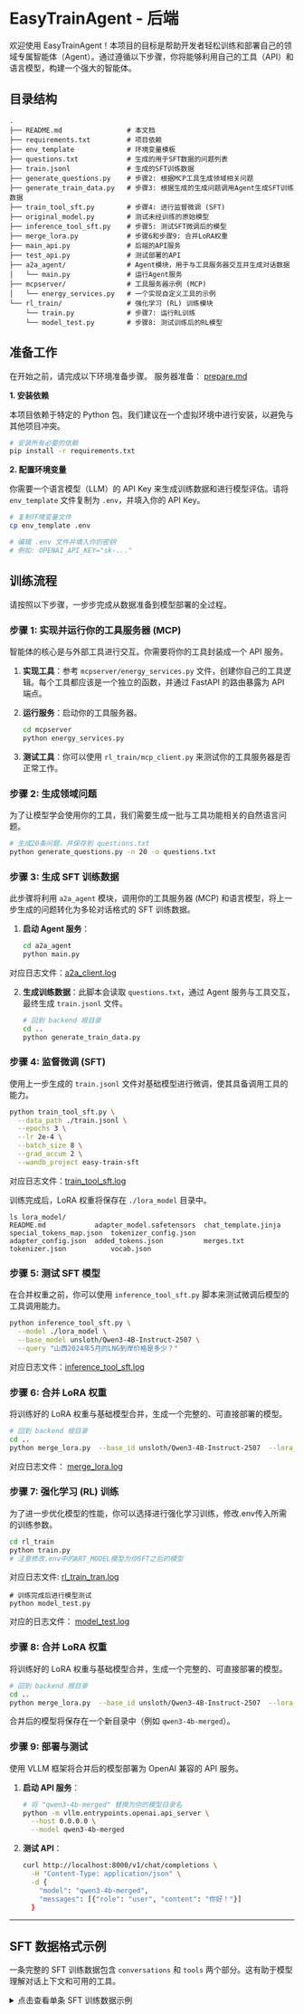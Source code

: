 # EasyTrainAgent - 后端

欢迎使用 EasyTrainAgent！本项目的目标是帮助开发者轻松训练和部署自己的领域专属智能体（Agent）。通过遵循以下步骤，你将能够利用自己的工具（API）和语言模型，构建一个强大的智能体。

## 目录结构

```
.
├── README.md                # 本文档
├── requirements.txt         # 项目依赖
├── env_template             # 环境变量模板
├── questions.txt            # 生成的用于SFT数据的问题列表
├── train.jsonl              # 生成的SFT训练数据
├── generate_questions.py    # 步骤2: 根据MCP工具生成领域相关问题
├── generate_train_data.py   # 步骤3: 根据生成的生成问题调用Agent生成SFT训练数据
├── train_tool_sft.py        # 步骤4: 进行监督微调 (SFT)
├── original_model.py        # 测试未经训练的原始模型
├── inference_tool_sft.py    # 步骤5: 测试SFT微调后的模型
├── merge_lora.py            # 步骤6和步骤9: 合并LoRA权重
├── main_api.py              # 后端的API服务
├── test_api.py              # 测试部署的API
├── a2a_agent/               # Agent模块，用于与工具服务器交互并生成对话数据
│   └── main.py              # 运行Agent服务
├── mcpserver/               # 工具服务器示例 (MCP)
│   └── energy_services.py   # 一个实现自定义工具的示例
└── rl_train/                # 强化学习 (RL) 训练模块
    └── train.py             # 步骤7: 运行RL训练
    └── model_test.py        # 步骤8: 测试训练后的RL模型
```

## 准备工作

在开始之前，请完成以下环境准备步骤。
服务器准备：
[prepare.md](docs/prepare.md)

**1. 安装依赖**

本项目依赖于特定的 Python 包。我们建议在一个虚拟环境中进行安装，以避免与其他项目冲突。

```bash
# 安装所有必要的依赖
pip install -r requirements.txt
```

**2. 配置环境变量**

你需要一个语言模型（LLM）的 API Key 来生成训练数据和进行模型评估。请将 `env_template` 文件复制为 `.env`，并填入你的 API Key。

```bash
# 复制环境变量文件
cp env_template .env

# 编辑 .env 文件并填入你的密钥
# 例如: OPENAI_API_KEY="sk-..."
```

## 训练流程

请按照以下步骤，一步步完成从数据准备到模型部署的全过程。

### 步骤 1: 实现并运行你的工具服务器 (MCP)

智能体的核心是与外部工具进行交互。你需要将你的工具封装成一个 API 服务。

1.  **实现工具**：参考 `mcpserver/energy_services.py` 文件，创建你自己的工具逻辑。每个工具都应该是一个独立的函数，并通过 FastAPI 的路由暴露为 API 端点。
2.  **运行服务**：启动你的工具服务器。

    ```bash
    cd mcpserver
    python energy_services.py
    ```

3.  **测试工具**：你可以使用 `rl_train/mcp_client.py` 来测试你的工具服务器是否正常工作。

### 步骤 2: 生成领域问题

为了让模型学会使用你的工具，我们需要生成一批与工具功能相关的自然语言问题。

```bash
# 生成20条问题，并保存到 questions.txt
python generate_questions.py -n 20 -o questions.txt
```

### 步骤 3: 生成 SFT 训练数据

此步骤将利用 `a2a_agent` 模块，调用你的工具服务器 (MCP) 和语言模型，将上一步生成的问题转化为多轮对话格式的 SFT 训练数据。

1.  **启动 Agent 服务**：

    ```bash
    cd a2a_agent
    python main.py
    ```
对应日志文件：[a2a_client.log](logs/a2a_client.log)

2.  **生成训练数据**：此脚本会读取 `questions.txt`，通过 Agent 服务与工具交互，最终生成 `train.jsonl` 文件。

    ```bash
    # 回到 backend 根目录
    cd ..
    python generate_train_data.py
    ```


### 步骤 4: 监督微调 (SFT)

使用上一步生成的 `train.jsonl` 文件对基础模型进行微调，使其具备调用工具的能力。

```bash
python train_tool_sft.py \
  --data_path ./train.jsonl \
  --epochs 3 \
  --lr 2e-4 \
  --batch_size 8 \
  --grad_accum 2 \
  --wandb_project easy-train-sft
```
对应日志文件：[train_tool_sft.log](logs/train_tool_sft.log)

训练完成后，LoRA 权重将保存在 `./lora_model` 目录中。
```
ls lora_model/
README.md            adapter_model.safetensors  chat_template.jinja  special_tokens_map.json  tokenizer_config.json
adapter_config.json  added_tokens.json          merges.txt           tokenizer.json           vocab.json
```

### 步骤 5: 测试 SFT 模型

在合并权重之前，你可以使用 `inference_tool_sft.py` 脚本来测试微调后模型的工具调用能力。

```bash
python inference_tool_sft.py \
  --model ./lora_model \
  --base_model unsloth/Qwen3-4B-Instruct-2507 \
  --query "山西2024年5月的LNG到岸价格是多少？"
```
对应日志文件：[inference_tool_sft.log](logs/inference_tool_sft.log)

### 步骤 6: 合并 LoRA 权重

将训练好的 LoRA 权重与基础模型合并，生成一个完整的、可直接部署的模型。

```bash
# 回到 backend 根目录
cd ..
python merge_lora.py  --base_id unsloth/Qwen3-4B-Instruct-2507  --lora_dir ./lora_model   --out_dir ./qwen3-4b-sft
```
对应日志文件： [merge_lora.log](logs/merge_lora.log)

### 步骤 7: 强化学习 (RL) 训练

为了进一步优化模型的性能，你可以选择进行强化学习训练，修改.env传入所需的训练参数。

```bash
cd rl_train
python train.py
# 注意修改.env中的ART_MODEL模型为你SFT之后的模型
```
对应日志文件: [rl_train_tran.log](logs/rl_train_tran.log)
```
# 训练完成后进行模型测试
python model_test.py
```
对应的日志文件： [model_test.log](logs/model_test.log)

### 步骤 8: 合并 LoRA 权重

将训练好的 LoRA 权重与基础模型合并，生成一个完整的、可直接部署的模型。

```bash
# 回到 backend 根目录
cd ..
python merge_lora.py  --base_id unsloth/Qwen3-4B-Instruct-2507  --lora_dir /workspace/verl/ART/.art/$PROJECT_NAME/models/$TRAIN_NAME/checkpoints/0002   --out_dir ./qwen3-4b-sft
```

合并后的模型将保存在一个新目录中（例如 `qwen3-4b-merged`）。

### 步骤 9: 部署与测试

使用 VLLM 框架将合并后的模型部署为 OpenAI 兼容的 API 服务。

1.  **启动 API 服务**：

    ```bash
    # 将 "qwen3-4b-merged" 替换为你的模型目录名
    python -m vllm.entrypoints.openai.api_server \
      --host 0.0.0.0 \
      --model qwen3-4b-merged
    ```

2.  **测试 API**：

    ```bash
    curl http://localhost:8000/v1/chat/completions \
      -H "Content-Type: application/json" \
      -d {
        "model": "qwen3-4b-merged",
        "messages": [{"role": "user", "content": "你好！"}]
      }
    ```

---

## SFT 数据格式示例

一条完整的 SFT 训练数据包含 `conversations` 和 `tools` 两个部分。这有助于模型理解对话上下文和可用的工具。

<details>
<summary>点击查看单条 SFT 训练数据示例</summary>

```json
{
    "conversations": [
        {
            "from": "human",
            "value": "你好，我需要一个1到100之间的随机数。"
        },
        {
            "from": "function_call",
            "value": "{\"name\": \"generate_random_number\", \"arguments\": {\"min\": 1, \"max\": 100}}"
        },
        {
            "from": "observation",
            "value": "{\"number\": 57}"
        },
        {
            "from": "gpt",
            "value": "生成的随机数在1到100之间，是57。"
        }
    ],
    "tools": [
        {
            "name": "generate_random_number",
            "description": "在指定范围内生成一个随机数",
            "parameters": {
                "type": "object",
                "properties": {
                    "min": {
                        "type": "integer",
                        "description": "最小值"
                    },
                    "max": {
                        "type": "integer",
                        "description": "最大值"
                    }
                },
                "required": [
                    "min",
                    "max"
                ]
            }
        }
    ]
}
```
</details>
